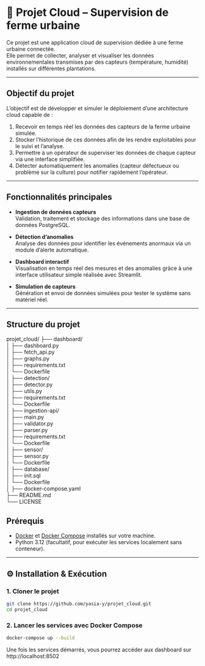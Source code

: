 # 🌱 Projet Cloud – Supervision de ferme urbaine

Ce projet est une application cloud de supervision dédiée à une ferme urbaine connectée.  
Elle permet de collecter, analyser et visualiser les données environnementales transmises par des capteurs (température, humidité) installés sur différentes plantations.

---

## Objectif du projet

L’objectif est de développer et simuler le déploiement d’une architecture cloud capable de :

1. Recevoir en temps réel les données des capteurs de la ferme urbaine simulée.
2. Stocker l’historique de ces données afin de les rendre exploitables pour le suivi et l’analyse.
3. Permettre à un opérateur de superviser les données de chaque capteur via une interface simplifiée.
4. Détecter automatiquement les anomalies (capteur défectueux ou problème sur la culture) pour notifier rapidement l’opérateur.

---

## Fonctionnalités principales

- **Ingestion de données capteurs**  
  Validation, traitement et stockage des informations dans une base de données PostgreSQL.

- **Détection d’anomalies**  
  Analyse des données pour identifier les événements anormaux via un module d’alerte automatique.

- **Dashboard interactif**  
  Visualisation en temps réel des mesures et des anomalies grâce à une interface utilisateur simple réalisée avec Streamlit.

- **Simulation de capteurs**  
  Génération et envoi de données simulées pour tester le système sans matériel réel.

---

## Structure du projet

projet_cloud/
├── dashboard/               
│   ├── dashboard.py         
│   ├── fetch_api.py         
│   ├── graphs.py            
│   ├── requirements.txt     
│   └── Dockerfile           
│
├── detection/               
│   ├── detector.py          
│   ├── utils.py             
│   ├── requirements.txt     
│   └── Dockerfile           
│
├── ingestion-api/           
│   ├── main.py              
│   ├── validator.py         
│   ├── parser.py            
│   ├── requirements.txt     
│   └── Dockerfile           
│
├── sensor/                  
│   ├── sensor.py            
│   └── Dockerfile           
│
├── database/                
│   ├── init.sql             
│   └── Dockerfile           
│
├── docker-compose.yaml      
├── README.md                
└── LICENSE                  



## Prérequis

- [Docker](https://www.docker.com/) et [Docker Compose](https://docs.docker.com/compose/) installés sur votre machine.
- Python 3.12 (facultatif, pour exécuter les services localement sans conteneur).

---

## ⚙️ Installation & Exécution

### 1. Cloner le projet

```bash
git clone https://github.com/yasia-y/projet_cloud.git
cd projet_cloud
```
### 2. Lancer les services avec Docker Compose

```bash
docker-compose up --build
```
Une fois les services démarrés, vous pourrez accéder aux dashboard sur http://localhost:8502


